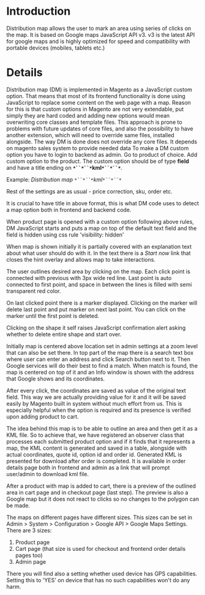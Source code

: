 # Introduction #

Distribution map allows the user to mark an area using series of clicks on the map.
It is based on Google maps JavaScript API v3. v3 is the latest API for google maps and is highly optimized for speed and compatibility with portable devices (mobiles, tablets etc.)



# Details #

Distribution map (DM) is implemented in Magento as a JavaScript custom option.
That means that most of its frontend functionality is done using JavaScript to replace some content on the web page with a map.
Reason for this is that custom options in Magento are not very extendable, put simply they are hard coded and adding new options would mean overwriting core classes and template files. This approach is prone to problems with future updates of core files, and also the possibility to have another extension, which will need to override same files, installed alongside.
The way DM is done does not override any core files. It depends on magento sales system to provide needed data
To make a DM custom option you have to login to backend as admin. Go to product of choice. Add custom option to the product. The custom option should be of type **field** and have a title ending on **`*``*``*`kml`*``*``*`**.

Example: _Distribution map `*``*``*`kml`*``*``*`_

Rest of the settings are as usual - price correction, sku, order etc.

It is crucial to have title in above format, this is what DM code uses to detect a map option both in frontend and backend code.

When product page is opened with a custom option following above rules, DM JavaScript starts and puts a map on top of the default text field and the field is hidden using css rule 'visibility: hidden'

When map is shown initially it is partially covered with an explanation text about what user should do with it. In the text there is a _Start now_ link that closes the hint overlay and allows map to take interactions.

The user outlines desired area by clicking on the map. Each click point is connected with previous with 3px wide red line. Last point is auto connected to first point, and space in between the lines is filled with semi transparent red color.

On last clicked point there is a marker displayed. Clicking on the marker will delete last point and put marker on next last point. You can click on the marker until the first point is deleted.

Clicking on the shape it self raises JavaScript confirmation alert asking whether to delete entire shape and start over.

Initially map is centered above location set in admin settings at a zoom level that can also be set there.
In top part of the map there is a search text box where user can enter an address and click Search button next to it. Then Google services will do their best to find a match.
When match is found, the map is centered on top of it and an Info window is shown with the address that Google shows and its coordinates.

After every click, the coordinates are saved as value of the original text field. This way we are actually providing value for it and it will be saved easily by Magento built in system without much effort from us. This is especially helpful when the option is required and its presence is verified upon adding product to cart.

The idea behind this map is to be able to outline an area and then get it as a KML file. So to achieve that, we have registered an observer class that processes each submitted product option and if it finds that it represents a map, the KML content is generated and saved in a table, alongside with actual coordinates, quote id, option id and order id. Generated KML is presented for download after order is completed. It is available in order details page both in frontend and admin as a link that will prompt user/admin to download kml file.

After a product with map is added to cart, there is a preview of the outlined area in cart page and in checkout page (last step). The preview is also a Google map but it does not react to clicks so no changes to the polygon can be made.

The maps on different pages have different sizes. This sizes can be set in Admin > System > Configuration > Google API > Google Maps Settings.
There are 3 sizes:

  1. Product page
  1. Cart page (that size is used for checkout and frontend order details pages too)
  1. Admin page

There you will find also a setting whether used device has GPS capabilities. Setting this to 'YES' on device that has no such capabilities won't do any harm.